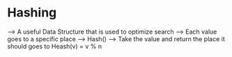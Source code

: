 # Hashing ####################################################
  --> A useful Data Structure that is used to optimize search
  --> Each value goes to a specific place
  --> Hash() --> Take the value and return the place it should goes to 
          Heash(v) = v % n

# ############################################################

